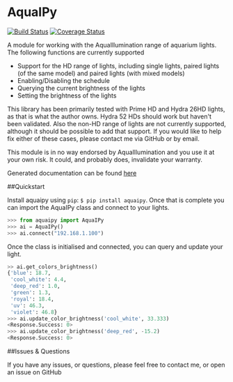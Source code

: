 # AquaIPy

[![Build Status](https://travis-ci.org/mcclown/AquaIPy.svg?branch=master)](https://travis-ci.org/mcclown/AquaIPy)
[![Coverage Status](https://coveralls.io/repos/mcclown/AquaIPy/badge.svg?branch=master&service=github)](https://coveralls.io/github/mcclown/AquaIPy?branch=master)


A module for working with the AquaIllumination range of aquarium lights. The following functions are currently supported

- Support for the HD range of lights, including single lights, paired lights (of the same model) and paired lights (with mixed models)
- Enabling/Disabling the schedule
- Querying the current brightness of the lights
- Setting the brightness of the lights

This library has been primarily tested with Prime HD and Hydra 26HD lights, as that is what the author owns. Hydra 52 HDs should work but haven't been validated. 
Also the non-HD range of lights are not currently supported, although it should be possible to add that support. If you would like to help fix either of these 
cases, please contact me via GitHub or by email. 

This module is in no way endorsed by AquaIllumination and you use it at your own risk. It could, and probably does, invalidate your warranty.

Generated documentation can be found [here](http://aquaipy.readthedocs.io/en/latest/)

##Quickstart

Install aquaipy using `pip`: `$ pip install aquaipy`. Once that is complete you can import the AquaIPy class and connect to your lights.

```python
>>> from aquaipy import AquaIPy
>>> ai = AquaIPy()
>>> ai.connect("192.168.1.100")
```

Once the class is initialised and connected, you can query and update your light.

```python
>> ai.get_colors_brightness()
{'blue': 18.7,
 'cool_white': 4.4,
 'deep_red': 1.0,
 'green': 1.3,
 'royal': 18.4,
 'uv': 46.3,
 'violet': 46.8}
>>> ai.update_color_brightness('cool_white', 33.333)
<Response.Success: 0>
>>> ai.update_color_brightness('deep_red', -15.2)
<Response.Success: 0>
```

##Issues & Questions

If you have any issues, or questions, please feel free to contact me, or open an issue on GitHub

